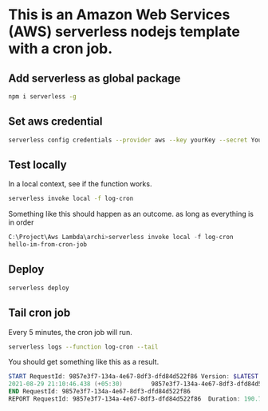# This is an Amazon Web Services (AWS) serverless nodejs template with a cron job. 

## Add serverless as global package
```Bash
npm i serverless -g
```

## Set aws credential
```Bash
serverless config credentials --provider aws --key yourKey --secret YourSecret
```

## Test locally

In a local context, see if the function works.

```Bash
serverless invoke local -f log-cron
```

Something like this should happen as an outcome. as long as everything is in order

```PowerShell
C:\Project\Aws Lambda\archi>serverless invoke local -f log-cron
hello-im-from-cron-job
```
## Deploy

```Bash
serverless deploy
```

## Tail cron job

Every 5 minutes, the cron job will run.

```Bash
serverless logs --function log-cron --tail
```

You should get something like this as a result.
```PowerShell
START RequestId: 9857e3f7-134a-4e67-8df3-dfd84d522f86 Version: $LATEST
2021-08-29 21:10:46.438 (+05:30)        9857e3f7-134a-4e67-8df3-dfd84d522f86    INFO    hello-im-from-cron-job
END RequestId: 9857e3f7-134a-4e67-8df3-dfd84d522f86
REPORT RequestId: 9857e3f7-134a-4e67-8df3-dfd84d522f86  Duration: 190.77 ms     Billed Duration: 191 ms Memory Size: 128 MB     Max Memory Used: 78 MB
```